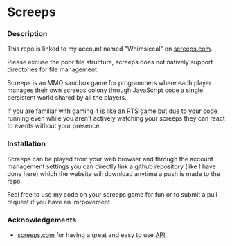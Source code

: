 # Screeps

### Description

This repo is linked to my account named "Whimsiccal" on [screeps.com](https://screeps.com).  

Please excuse the poor file structure, screeps does not natively support directories for file
management.

Screeps is an MMO sandbox game for programmers where each player manages their own screeps colony 
through JavaScript code a single persistent world shared by all the players.  

If you are familiar with gaming it is like an RTS game but due to your code running even while
you aren't actively watching your screeps they can react to events without your presence.  

### Installation

Screeps can be played from your web browser and through the account management settings you can 
directly link a github repository (like I have done here) which the website will download anytime 
a push is made to the repo.  

Feel free to use my code on your screeps game for fun or to submit a pull request if you have an imrpovement.

### Acknowledgements

- [screeps.com](https://screeps.com) for having a great and easy to use [API](https://docs.screeps.com/api).
